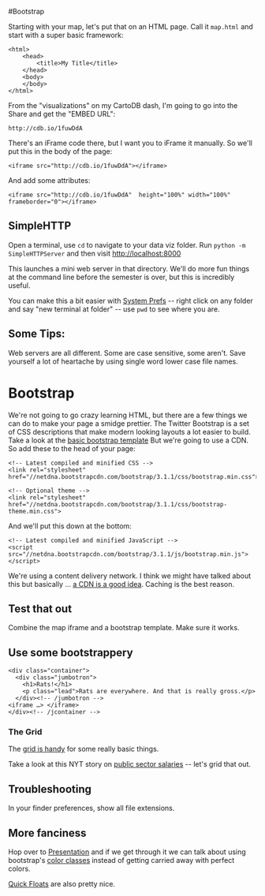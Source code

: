 #Bootstrap

Starting with your map, let's put that on an HTML page. Call it `map.html` and start with a super basic framework:

	<html>
		<head>
			<title>My Title</title>
		</head>
		<body>
		</body>
	</html>

From the "visualizations" on my CartoDB dash, I'm going to go into the Share and get the "EMBED URL":

	http://cdb.io/1fuwDdA
	
There's an iFrame code there, but I want you to iFrame it manually. So we'll put this in the body of the page:

	<iframe src="http://cdb.io/1fuwDdA"></iframe>
	
And add some attributes:

	<iframe src="http://cdb.io/1fuwDdA"  height="100%" width="100%" frameborder="0"></iframe>
	
## SimpleHTTP
Open a terminal, use `cd` to navigate to your data viz folder. Run `python -m SimpleHTTPServer` and then visit <http://localhost:8000>

This launches a mini web server in that directory. We'll do more fun things at the command line before the semester is over, but this is incredibly useful. 

You can make this a bit easier with [System Prefs](https://stackoverflow.com/questions/420456/open-terminal-here-in-mac-os-finder) -- right click on any folder and say "new terminal at folder" -- use `pwd` to see where you are. 


## Some Tips:
Web servers are all different. Some are case sensitive, some aren't. Save yourself a lot of heartache by using single word lower case file names. 

# Bootstrap
We're not going to go crazy learning HTML, but there are a few things we can do to make your page a smidge prettier. The Twitter Bootstrap is a set of CSS descriptions that make modern looking layouts a lot easier to build. Take a look at the [basic bootstrap template](http://getbootstrap.com/getting-started/#template) But we're going to use a CDN. So add these to the head of your page:

	<!-- Latest compiled and minified CSS -->
	<link rel="stylesheet" href="//netdna.bootstrapcdn.com/bootstrap/3.1.1/css/bootstrap.min.css">

	<!-- Optional theme -->
	<link rel="stylesheet" href="//netdna.bootstrapcdn.com/bootstrap/3.1.1/css/bootstrap-theme.min.css">

And we'll put this down at the bottom:

	<!-- Latest compiled and minified JavaScript -->
	<script src="//netdna.bootstrapcdn.com/bootstrap/3.1.1/js/bootstrap.min.js"></script>


We're using a content delivery network. I think we might have talked about this but basically … 
[a CDN is a good idea](https://encosia.com/3-reasons-why-you-should-let-google-host-jquery-for-you/). Caching is the best reason. 

## Test that out
Combine the map iframe and a bootstrap template. Make sure it works.

## Use some bootstrappery

	<div class="container">
	  <div class="jumbotron">
	    <h1>Rats!</h1>
	    <p class="lead">Rats are everywhere. And that is really gross.</p>
	  </div><!-- /jumbotron -->
	<iframe …> </iframe>
	</div><!-- /jcontainer -->  
	
### The Grid
The [grid is handy](http://getbootstrap.com/css/#grid) for some really basic things. 

Take a look at this NYT story on [public sector salaries](http://www.nytimes.com//interactive/2011/03/06/us/public-private-employees.html) -- let's grid that out. 

## Troubleshooting
In your finder preferences, show all file extensions.

## More fanciness
Hop over to [Presentation](presentation.md) and if we get through it we can talk about using bootstrap's [color classes](http://getbootstrap.com/css/#helper-classes) instead of getting carried away with perfect colors. 

[Quick Floats](http://getbootstrap.com/css/#helper-classes-floats) are also pretty nice. 